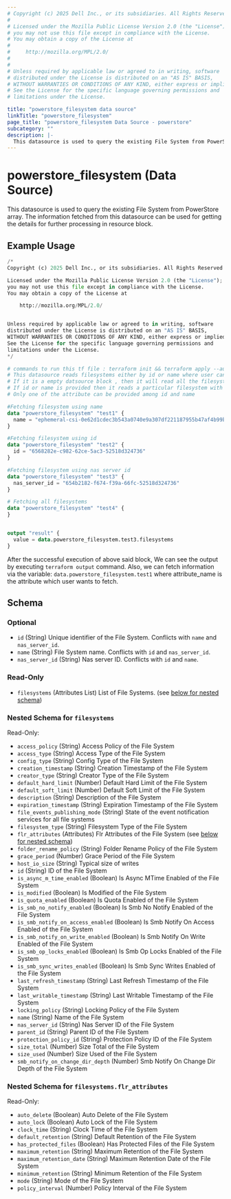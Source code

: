 ```yaml
---
# Copyright (c) 2025 Dell Inc., or its subsidiaries. All Rights Reserved.
# 
# Licensed under the Mozilla Public License Version 2.0 (the "License");
# you may not use this file except in compliance with the License.
# You may obtain a copy of the License at
# 
#     http://mozilla.org/MPL/2.0/
# 
# 
# Unless required by applicable law or agreed to in writing, software
# distributed under the License is distributed on an "AS IS" BASIS,
# WITHOUT WARRANTIES OR CONDITIONS OF ANY KIND, either express or implied.
# See the License for the specific language governing permissions and
# limitations under the License.

title: "powerstore_filesystem data source"
linkTitle: "powerstore_filesystem"
page_title: "powerstore_filesystem Data Source - powerstore"
subcategory: ""
description: |-
  This datasource is used to query the existing File System from PowerStore array. The information fetched from this datasource can be used for getting the details for further processing in resource block.
---
```


# powerstore_filesystem (Data Source)

This datasource is used to query the existing File System from PowerStore array. The information fetched from this datasource can be used for getting the details for further processing in resource block.

## Example Usage

```terraform
/*
Copyright (c) 2025 Dell Inc., or its subsidiaries. All Rights Reserved.

Licensed under the Mozilla Public License Version 2.0 (the "License");
you may not use this file except in compliance with the License.
You may obtain a copy of the License at

    http://mozilla.org/MPL/2.0/


Unless required by applicable law or agreed to in writing, software
distributed under the License is distributed on an "AS IS" BASIS,
WITHOUT WARRANTIES OR CONDITIONS OF ANY KIND, either express or implied.
See the License for the specific language governing permissions and
limitations under the License.
*/

# commands to run this tf file : terraform init && terraform apply --auto-approve
# This datasource reads filesystems either by id or name where user can provide a value to any one of them
# If it is a empty datsource block , then it will read all the filesystems
# If id or name is provided then it reads a particular filesystem with that id or name
# Only one of the attribute can be provided among id and name

#Fetching filesystem using name
data "powerstore_filesystem" "test1" {
  name = "ephemeral-csi-0e62d1cdec3b543a0740e9a307df221187955b47af4b99b7be31ebd9cb6192ce"
}

#Fetching filesystem using id
data "powerstore_filesystem" "test2" {
  id = "6568282e-c982-62ce-5ac3-52518d324736"
}

#Fetching filesystem using nas server id
data "powerstore_filesystem" "test3" {
  nas_server_id = "654b2182-f674-f39a-66fc-52518d324736"
}

# Fetching all filesystems
data "powerstore_filesystem" "test4" {
}


output "result" {
  value = data.powerstore_filesystem.test3.filesystems
}
```

After the successful execution of above said block, We can see the output by executing `terraform output` command. Also, we can fetch information via the variable: `data.powerstore_filesystem.test1` where attribute_name is the attribute which user wants to fetch.

<!-- schema generated by tfplugindocs -->
## Schema

### Optional

- `id` (String) Unique identifier of the File System. Conflicts with `name` and `nas_server_id`.
- `name` (String) File System name. Conflicts with `id` and `nas_server_id`.
- `nas_server_id` (String) Nas server ID. Conflicts with `id` and `name`.

### Read-Only

- `filesystems` (Attributes List) List of File Systems. (see [below for nested schema](#nestedatt--filesystems))

<a id="nestedatt--filesystems"></a>
### Nested Schema for `filesystems`

Read-Only:

- `access_policy` (String) Access Policy of the File System
- `access_type` (String) Access Type of the File System
- `config_type` (String) Config Type of the File System
- `creation_timestamp` (String) Creation Timestamp of the File System
- `creator_type` (String) Creator Type of the File System
- `default_hard_limit` (Number) Default Hard Limit of the File System
- `default_soft_limit` (Number) Default Soft Limit of the File System
- `description` (String) Description of the File System
- `expiration_timestamp` (String) Expiration Timestamp of the File System
- `file_events_publishing_mode` (String) State of the event notification services for all file systems
- `filesystem_type` (String) Filesystem Type of the File System
- `flr_attributes` (Attributes) Flr Attributes of the File System (see [below for nested schema](#nestedatt--filesystems--flr_attributes))
- `folder_rename_policy` (String) Folder Rename Policy of the File System
- `grace_period` (Number) Grace Period of the File System
- `host_io_size` (String) Typical size of writes
- `id` (String) ID of the File System
- `is_async_m_time_enabled` (Boolean) Is Async MTime Enabled of the File System
- `is_modified` (Boolean) Is Modified of the File System
- `is_quota_enabled` (Boolean) Is Quota Enabled of the File System
- `is_smb_no_notify_enabled` (Boolean) Is Smb No Notify Enabled of the File System
- `is_smb_notify_on_access_enabled` (Boolean) Is Smb Notify On Access Enabled of the File System
- `is_smb_notify_on_write_enabled` (Boolean) Is Smb Notify On Write Enabled of the File System
- `is_smb_op_locks_enabled` (Boolean) Is Smb Op Locks Enabled of the File System
- `is_smb_sync_writes_enabled` (Boolean) Is Smb Sync Writes Enabled of the File System
- `last_refresh_timestamp` (String) Last Refresh Timestamp of the File System
- `last_writable_timestamp` (String) Last Writable Timestamp of the File System
- `locking_policy` (String) Locking Policy of the File System
- `name` (String) Name of the File System
- `nas_server_id` (String) Nas Server ID of the File System
- `parent_id` (String) Parent ID of the File System
- `protection_policy_id` (String) Protection Policy ID of the File System
- `size_total` (Number) Size Total of the File System
- `size_used` (Number) Size Used of the File System
- `smb_notify_on_change_dir_depth` (Number) Smb Notify On Change Dir Depth of the File System

<a id="nestedatt--filesystems--flr_attributes"></a>
### Nested Schema for `filesystems.flr_attributes`

Read-Only:

- `auto_delete` (Boolean) Auto Delete of the File System
- `auto_lock` (Boolean) Auto Lock of the File System
- `clock_time` (String) Clock Time of the File System
- `default_retention` (String) Default Retention of the File System
- `has_protected_files` (Boolean) Has Protected Files of the File System
- `maximum_retention` (String) Maximum Retention of the File System
- `maximum_retention_date` (String) Maximum Retention Date of the File System
- `minimum_retention` (String) Minimum Retention of the File System
- `mode` (String) Mode of the File System
- `policy_interval` (Number) Policy Interval of the File System
